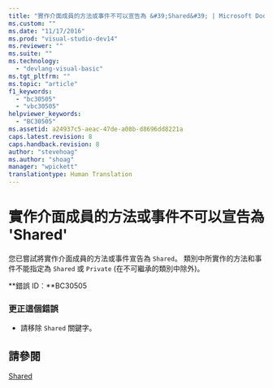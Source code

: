 ```yaml
---
title: "實作介面成員的方法或事件不可以宣告為 &#39;Shared&#39; | Microsoft Docs"
ms.custom: ""
ms.date: "11/17/2016"
ms.prod: "visual-studio-dev14"
ms.reviewer: ""
ms.suite: ""
ms.technology: 
  - "devlang-visual-basic"
ms.tgt_pltfrm: ""
ms.topic: "article"
f1_keywords: 
  - "bc30505"
  - "vbc30505"
helpviewer_keywords: 
  - "BC30505"
ms.assetid: a24937c5-aeac-47de-a08b-d8696dd8221a
caps.latest.revision: 8
caps.handback.revision: 8
author: "stevehoag"
ms.author: "shoag"
manager: "wpickett"
translationtype: Human Translation
---
```

# 實作介面成員的方法或事件不可以宣告為 &#39;Shared&#39;
您已嘗試將實作介面成員的方法或事件宣告為 `Shared`。 類別中所實作的方法和事件不能指定為 `Shared` 或 `Private` \(在不可繼承的類別中除外\)。  
  
 **錯誤 ID︰**BC30505  
  
### 更正這個錯誤  
  
-   請移除 `Shared` 關鍵字。  
  
## 請參閱  
 [Shared](../../visual-basic/language-reference/modifiers/shared.md)